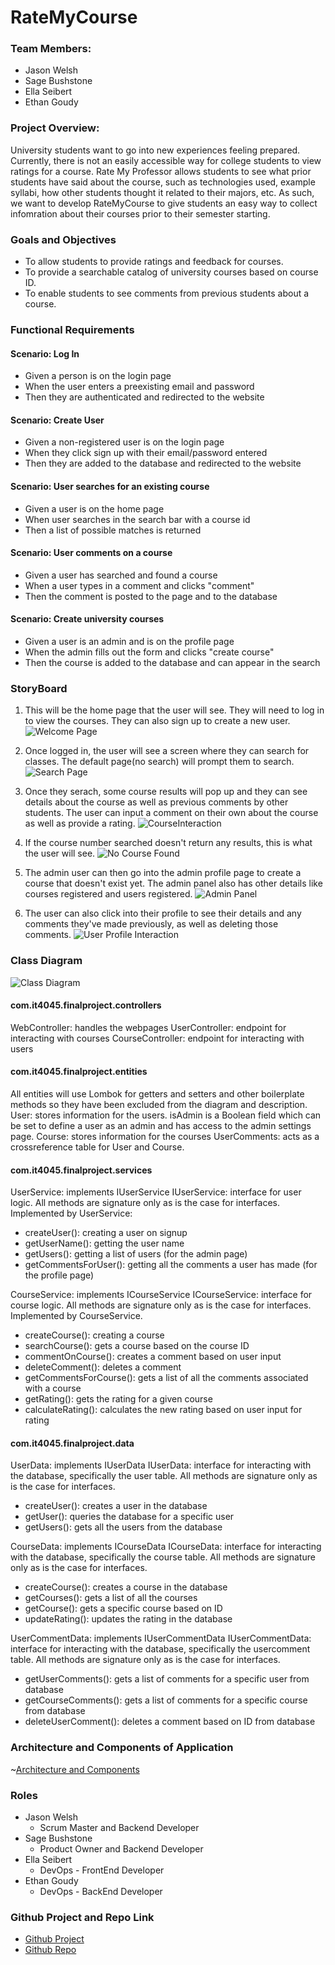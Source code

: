 # RateMyCourse

### Team Members: 
- Jason Welsh
- Sage Bushstone
- Ella Seibert
- Ethan Goudy

### Project Overview:
University students want to go into new experiences feeling prepared. Currently, there is not an easily accessible way for college students to view ratings for a course. Rate My Professor allows students to see what prior students have said about the course, such as technologies used, example syllabi, how other students thought it related to their majors, etc. As such, we want to develop RateMyCourse to give students an easy way to collect infomration about their courses prior to their semester starting. 

### Goals and Objectives
- To allow students to provide ratings and feedback for courses.
- To provide a searchable catalog of university courses based on course ID.
- To enable students to see comments from previous students about a course.

### Functional Requirements

#### Scenario: Log In
- Given a person is on the login page
- When the user enters a preexisting email and password
- Then they are authenticated and redirected to the website
#### Scenario: Create User
- Given a non-registered user is on the login page
- When they click sign up with their email/password entered
- Then they are added to the database and redirected to the website
#### Scenario: User searches for an existing course
- Given a user is on the home page
- When user searches in the search bar with a course id
- Then a list of possible matches is returned
#### Scenario: User comments on a course
- Given a user has searched and found a course
- When a user types in a comment and clicks "comment"
- Then the comment is posted to the page and to the database
#### Scenario: Create university courses
- Given a user is an admin and is on the profile page
- When the admin fills out the form and clicks "create course"
- Then the course is added to the database and can appear in the search


### StoryBoard
1. This will be the home page that the user will see. They will need to log in to view the courses. They can also sign up to create a new user. 
![Welcome Page](media/rateMyCourseWelcomeScreen.png)

2. Once logged in, the user will see a screen where they can search for classes. The default page(no search) will prompt them to search.
![Search Page](media/searchPanel.png)

3. Once they serach, some course results will pop up and they can see details about the course as well as previous comments by other students. The user can input a comment on their own about the course as well as provide a rating. 
![CourseInteraction](media/courseInteraction.png)

4. If the course number searched doesn't return any results, this is what the user will see.
![No Course Found](media/noCourseFound.png)

5. The admin user can then go into the admin profile page to create a course that doesn't exist yet. The admin panel also has other details like courses registered and users registered.
![Admin Panel](media/adminPanel.png)

6. The user can also click into their profile to see their details and any comments they've made previously, as well as deleting those comments. 
![User Profile Interaction](media/userProfileInteraction.png)

### Class Diagram
![Class Diagram](media/classDiagram.png)


#### com.it4045.finalproject.controllers
WebController: handles the webpages
UserController: endpoint for interacting with courses
CourseController: endpoint for interacting with users

#### com.it4045.finalproject.entities
All entities will use Lombok for getters and setters and other boilerplate methods so they have been excluded from the diagram and description.
User: stores information for the users. isAdmin is a Boolean field which can be set to define a user as an admin and has access to the admin settings page.
Course: stores information for the courses
UserComments: acts as a crossreference table for User and Course.

#### com.it4045.finalproject.services
UserService: implements IUserService
IUserService: interface for user logic. All methods are signature only as is the case for interfaces. Implemented by UserService:
- createUser(): creating a user on signup
- getUserName(): getting the user name
- getUsers(): getting a list of users (for the admin page)
- getCommentsForUser(): getting all the comments a user has made (for the profile page)

CourseService: implements ICourseService
ICourseService: interface for course logic. All methods are signature only as is the case for interfaces. 
Implemented by CourseService.
- createCourse(): creating a course
- searchCourse(): gets a course based on the course ID
- commentOnCourse(): creates a comment based on user input
- deleteComment(): deletes a comment
- getCommentsForCourse(): gets a list of all the comments associated with a course
- getRating(): gets the rating for a given course
- calculateRating(): calculates the new rating based on user input for rating

#### com.it4045.finalproject.data
UserData: implements IUserData
IUserData: interface for interacting with the database, specifically the user table. All methods are signature only as is the case for interfaces.
- createUser(): creates a user in the database
- getUser(): queries the database for a specific user
- getUsers(): gets all the users from the database

CourseData: implements ICourseData
ICourseData: interface for interacting with the database, specifically the course table. All methods are signature only as is the case for interfaces.
- createCourse(): creates a course in the database
- getCourses(): gets a list of all the courses
- getCourse(): gets a specific course based on ID
- updateRating(): updates the rating in the database

UserCommentData: implements IUserCommentData
IUserCommentData: interface for interacting with the database, specifically the usercomment table. All methods are signature only as is the case for interfaces.
- getUserComments(): gets a list of comments for a specific user from database
- getCourseComments(): gets a list of comments for a specific course from database
- deleteUserComment(): deletes a comment based on ID from database

### Architecture and Components of Application
~[Architecture and Components](/media/architecture.png)

### Roles
- Jason Welsh
    - Scrum Master and Backend Developer
- Sage Bushstone
    - Product Owner and Backend Developer
- Ella Seibert
    - DevOps - FrontEnd Developer
- Ethan Goudy
    - DevOps - BackEnd Developer

### Github Project and Repo Link
- [Github Project](https://github.com/users/urboi11/projects/4)
- [Github Repo](https://github.com/urboi11/IT4045-Final-Project)
